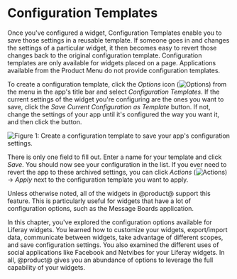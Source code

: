 # Configuration Templates [](id=configuration-templates)

Once you've configured a widget, Configuration Templates enable you to
save those settings in a reusable template. If someone goes in and changes the
settings of a particular widget, it then becomes easy to revert those changes back to the original configuration template. Configuration templates are only
available for widgets placed on a page. Applications available from the Product Menu do not provide configuration templates.

To create a configuration template, click the *Options* icon
(![Options](../../../images/icon-options.png)) from the menu in the app's title
bar and select *Configuration Templates*. If the current settings of the widget
you're configuring are the ones you want to save, click the *Save Current
Configuration as Template* button. If not, change the settings of your app until
it's configured the way you want it, and then click the button.

![Figure 1: Create a configuration template to save your app's configuration settings.](../../../images/configuration-template.png)

There is only one field to fill out. Enter a name for your template and click
*Save*. You should now see your configuration in the list. If you ever need to revert the app to these archived settings, you can click *Actions*
(![Actions](../../../images/icon-actions.png)) &rarr; *Apply* next to the
configuration template you want to apply.

Unless otherwise noted, all of the widgets in @product@ support this feature. 
This is particularly useful for widgets that have a lot of configuration 
options, such as the Message Boards application. 

In this chapter, you've explored the configuration options available for Liferay
widgets. You learned how to customize your widgets, export/import
data, communicate between widgets, take advantage of different scopes, and save
configuration settings. You also examined the different uses of social applications like Facebook and Netvibes for your Liferay widgets. In
all, @product@ gives you an abundance of options to leverage the full capability
of your widgets.
